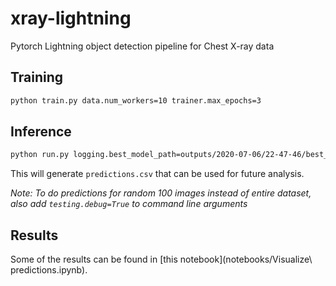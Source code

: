 # xray-lightning
Pytorch Lightning object detection pipeline for Chest X-ray data

## Training

```bash
python train.py data.num_workers=10 trainer.max_epochs=3
```

## Inference

```bash
python run.py logging.best_model_path=outputs/2020-07-06/22-47-46/best_model/model.pth data.batch_size=1 data.num_workers=1

```

This will generate `predictions.csv` that can be used for future analysis.

*Note: To do predictions for random 100 images instead of entire dataset, also add `testing.debug=True` to command line arguments*


## Results

Some of the results can be found in [this notebook](notebooks/Visualize\ predictions.ipynb).
